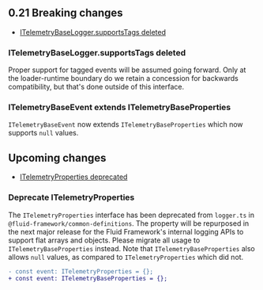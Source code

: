 ## 0.21 Breaking changes

-   [ITelemetryBaseLogger.supportsTags deleted](#ITelemetryBaseLogger.supportstags-deleted)

### ITelemetryBaseLogger.supportsTags deleted

Proper support for tagged events will be assumed going forward. Only at the loader-runtime boundary do we retain
a concession for backwards compatibility, but that's done outside of this interface.

### ITelemetryBaseEvent extends ITelemetryBaseProperties

`ITelemetryBaseEvent` now extends `ITelemetryBaseProperties` which now supports `null` values.

## Upcoming changes

-   [ITelemetryProperties deprecated](#Deprecate-ITelemetryProperties)

### Deprecate ITelemetryProperties

The `ITelemetryProperties` interface has been deprecated from `logger.ts` in `@fluid-framework/common-definitions`.
The property will be repurposed in the next major release for the Fluid Framework's internal logging APIs to support flat arrays and objects.
Please migrate all usage to `ITelemetryBaseProperties` instead.
Note that `ITelemetryBaseProperties` also allows `null` values, as compared to `ITelemetryProperties` which did not.

```diff
- const event: ITelemetryProperties = {};
+ const event: ITelemetryBaseProperties = {};
```

